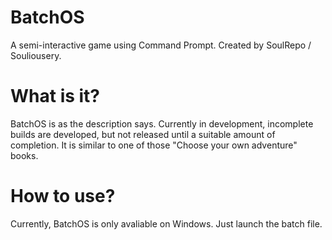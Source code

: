 # BatchOS
A semi-interactive game using Command Prompt.
Created by SoulRepo / Souliousery.
# What is it?
BatchOS is as the description says.
Currently in development, incomplete builds are developed, but not released until a suitable amount of completion.
It is similar to one of those "Choose your own adventure" books.
# How to use?
Currently, BatchOS is only avaliable on Windows. Just launch the batch file.
